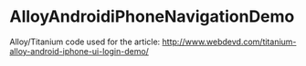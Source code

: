 AlloyAndroidiPhoneNavigationDemo
================================

Alloy/Titanium code used for the article: http://www.webdevd.com/titanium-alloy-android-iphone-ui-login-demo/

